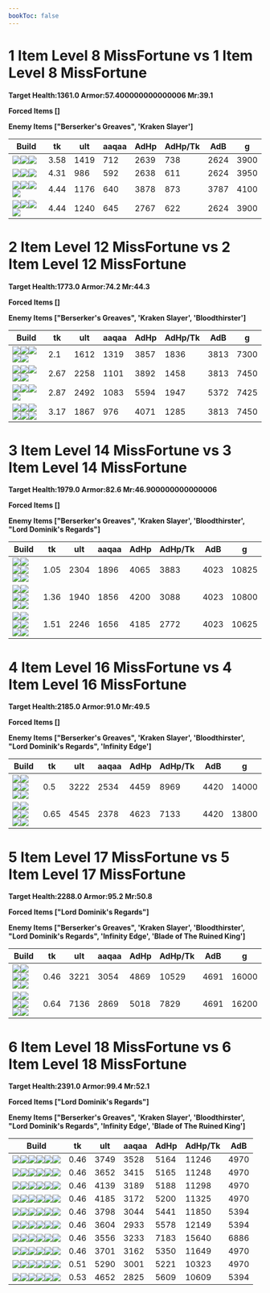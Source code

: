 ```yaml
---
bookToc: false
---
```


# 1 Item Level 8 MissFortune vs 1 Item Level 8 MissFortune

**Target Health:1361.0 Armor:57.400000000000006 Mr:39.1**


**Forced Items []**


**Enemy Items ["Berserker's Greaves", 'Kraken Slayer']**




Build | tk | ult | aaqaa | AdHp | AdHp/Tk | AdB | g
-|-|-|-|-|-|-|-
![](/item/3142.png)![](/item/1055.png)![](/item/1036.png)|3.58|1419|712|2639|738|2624|3900
![](/item/3091.png)![](/item/1001.png)![](/item/1055.png)|4.31|986|592|2638|611|2624|3950
![](/item/6673.png)![](/item/1001.png)![](/item/1055.png)![](/item/1036.png)|4.44|1176|640|3878|873|3787|4100
![](/item/3156.png)![](/item/1001.png)![](/item/1055.png)![](/item/1036.png)|4.44|1240|645|2767|622|2624|3900




























































# 2 Item Level 12 MissFortune vs 2 Item Level 12 MissFortune

**Target Health:1773.0 Armor:74.2 Mr:44.3**


**Forced Items []**


**Enemy Items ["Berserker's Greaves", 'Kraken Slayer', 'Bloodthirster']**




Build | tk | ult | aaqaa | AdHp | AdHp/Tk | AdB | g
-|-|-|-|-|-|-|-
![](/item/6672.png)![](/item/3124.png)![](/item/1001.png)![](/item/1055.png)![](/item/1036.png)|2.1|1612|1319|3857|1836|3813|7300
![](/item/3142.png)![](/item/3091.png)![](/item/1055.png)![](/item/1036.png)![](/item/1036.png)|2.67|2258|1101|3892|1458|3813|7450
![](/item/3142.png)![](/item/6673.png)![](/item/1055.png)![](/item/1037.png)|2.87|2492|1083|5594|1947|5372|7425
![](/item/3091.png)![](/item/3156.png)![](/item/1001.png)![](/item/1055.png)![](/item/1036.png)![](/item/1036.png)|3.17|1867|976|4071|1285|3813|7450




























































# 3 Item Level 14 MissFortune vs 3 Item Level 14 MissFortune

**Target Health:1979.0 Armor:82.6 Mr:46.900000000000006**


**Forced Items []**


**Enemy Items ["Berserker's Greaves", 'Kraken Slayer', 'Bloodthirster', "Lord Dominik's Regards"]**




Build | tk | ult | aaqaa | AdHp | AdHp/Tk | AdB | g
-|-|-|-|-|-|-|-
![](/item/6672.png)![](/item/3124.png)![](/item/3033.png)![](/item/1001.png)![](/item/1055.png)![](/item/1037.png)|1.05|2304|1896|4065|3883|4023|10825
![](/item/3091.png)![](/item/3153.png)![](/item/3124.png)![](/item/1001.png)![](/item/1055.png)![](/item/1036.png)|1.36|1940|1856|4200|3088|4023|10800
![](/item/6672.png)![](/item/3124.png)![](/item/3156.png)![](/item/1001.png)![](/item/1055.png)![](/item/1037.png)|1.51|2246|1656|4185|2772|4023|10625




























































# 4 Item Level 16 MissFortune vs 4 Item Level 16 MissFortune

**Target Health:2185.0 Armor:91.0 Mr:49.5**


**Forced Items []**


**Enemy Items ["Berserker's Greaves", 'Kraken Slayer', 'Bloodthirster', "Lord Dominik's Regards", 'Infinity Edge']**




Build | tk | ult | aaqaa | AdHp | AdHp/Tk | AdB | g
-|-|-|-|-|-|-|-
![](/item/6672.png)![](/item/3124.png)![](/item/3033.png)![](/item/3091.png)![](/item/1001.png)![](/item/1038.png)|0.5|3222|2534|4459|8969|4420|14000
![](/item/3156.png)![](/item/3033.png)![](/item/6676.png)![](/item/6671.png)![](/item/1001.png)![](/item/1038.png)|0.65|4545|2378|4623|7133|4420|13800




























































# 5 Item Level 17 MissFortune vs 5 Item Level 17 MissFortune

**Target Health:2288.0 Armor:95.2 Mr:50.8**


**Forced Items ["Lord Dominik's Regards"]**


**Enemy Items ["Berserker's Greaves", 'Kraken Slayer', 'Bloodthirster', "Lord Dominik's Regards", 'Infinity Edge', 'Blade of The Ruined King']**




Build | tk | ult | aaqaa | AdHp | AdHp/Tk | AdB | g
-|-|-|-|-|-|-|-
![](/item/3091.png)![](/item/3153.png)![](/item/3124.png)![](/item/3036.png)![](/item/6672.png)![](/item/1001.png)|0.46|3221|3054|4869|10529|4691|16000
![](/item/3142.png)![](/item/3095.png)![](/item/3036.png)![](/item/3156.png)![](/item/6676.png)![](/item/1038.png)|0.64|7136|2869|5018|7829|4691|16200




























































# 6 Item Level 18 MissFortune vs 6 Item Level 18 MissFortune

**Target Health:2391.0 Armor:99.4 Mr:52.1**


**Forced Items ["Lord Dominik's Regards"]**


**Enemy Items ["Berserker's Greaves", 'Kraken Slayer', 'Bloodthirster', "Lord Dominik's Regards", 'Infinity Edge', 'Blade of The Ruined King']**




Build | tk | ult | aaqaa | AdHp | AdHp/Tk | AdB
-|-|-|-|-|-|-
![](/item/3091.png)![](/item/3153.png)![](/item/3124.png)![](/item/3036.png)![](/item/6672.png)![](/item/3094.png)|0.46|3749|3528|5164|11246|4970
![](/item/3091.png)![](/item/3153.png)![](/item/3124.png)![](/item/3036.png)![](/item/6672.png)![](/item/3046.png)|0.46|3652|3415|5165|11248|4970
![](/item/3091.png)![](/item/3153.png)![](/item/3124.png)![](/item/3085.png)![](/item/3036.png)![](/item/6676.png)|0.46|4139|3189|5188|11298|4970
![](/item/6672.png)![](/item/3124.png)![](/item/3046.png)![](/item/3036.png)![](/item/3072.png)![](/item/3091.png)|0.46|4185|3172|5200|11325|4970
![](/item/6672.png)![](/item/3124.png)![](/item/3046.png)![](/item/3036.png)![](/item/3091.png)![](/item/6609.png)|0.46|3798|3044|5441|11850|5394
![](/item/3091.png)![](/item/3153.png)![](/item/3124.png)![](/item/3085.png)![](/item/3036.png)![](/item/6609.png)|0.46|3604|2933|5578|12149|5394
![](/item/6672.png)![](/item/3124.png)![](/item/3085.png)![](/item/3036.png)![](/item/3153.png)![](/item/6673.png)|0.46|3556|3233|7183|15640|6886
![](/item/6672.png)![](/item/3124.png)![](/item/3156.png)![](/item/3085.png)![](/item/3036.png)![](/item/3153.png)|0.46|3701|3162|5350|11649|4970
![](/item/3091.png)![](/item/3156.png)![](/item/3036.png)![](/item/6672.png)![](/item/6676.png)![](/item/6671.png)|0.51|5290|3001|5221|10323|4970
![](/item/3091.png)![](/item/3156.png)![](/item/3036.png)![](/item/3095.png)![](/item/6609.png)![](/item/6671.png)|0.53|4652|2825|5609|10609|5394




























































